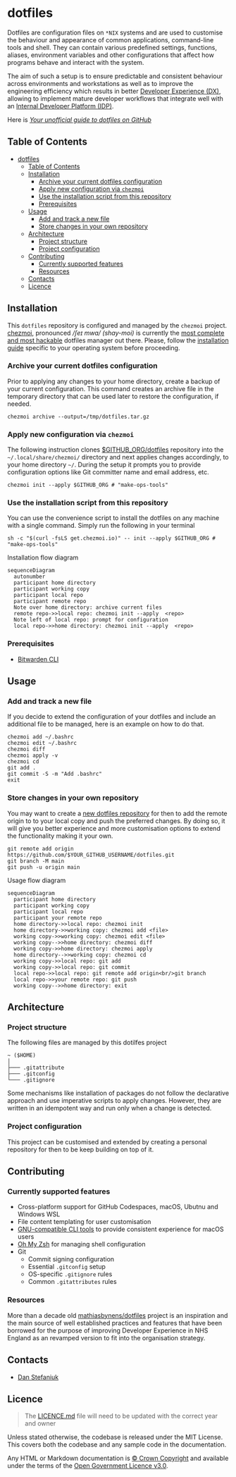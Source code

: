 # dotfiles

Dotfiles are configuration files on `*NIX` systems and are used to customise the behaviour and appearance of common applications, command-line tools and shell. They can contain various predefined settings, functions, aliases, environment variables and other configurations that affect how programs behave and interact with the system.

The aim of such a setup is to ensure predictable and consistent behaviour across environments and workstations as well as to improve the engineering efficiency which results in better [Developer Experience (DX)](https://www.thoughtworks.com/en-gb/insights/blog/why-you-should-invest-good-developer-experience-today), allowing to implement mature developer workflows that integrate well with an [Internal Developer Platform (IDP)](https://www.thoughtworks.com/en-gb/insights/blog/devops/better-developer-platforms-key-better-digital-products).

Here is _[Your unofficial guide to dotfiles on GitHub](https://dotfiles.github.io/)_

## Table of Contents

- [dotfiles](#dotfiles)
  - [Table of Contents](#table-of-contents)
  - [Installation](#installation)
    - [Archive your current dotfiles configuration](#archive-your-current-dotfiles-configuration)
    - [Apply new configuration via `chezmoi`](#apply-new-configuration-via-chezmoi)
    - [Use the installation script from this repository](#use-the-installation-script-from-this-repository)
    - [Prerequisites](#prerequisites)
  - [Usage](#usage)
    - [Add and track a new file](#add-and-track-a-new-file)
    - [Store changes in your own repository](#store-changes-in-your-own-repository)
  - [Architecture](#architecture)
    - [Project structure](#project-structure)
    - [Project configuration](#project-configuration)
  - [Contributing](#contributing)
    - [Currently supported features](#currently-supported-features)
    - [Resources](#resources)
  - [Contacts](#contacts)
  - [Licence](#licence)

## Installation

This `dotfiles` repository is configured and managed by the `chezmoi` project. [chezmoi](https://www.chezmoi.io/), pronounced _/ʃeɪ mwa/ (shay-moi)_ is currently the [most complete and most hackable](https://www.chezmoi.io/comparison-table/) dotfiles manager out there. Please, follow the [installation guide](https://www.chezmoi.io/install/#one-line-package-install) specific to your operating system before proceeding.

### Archive your current dotfiles configuration

Prior to applying any changes to your home directory, create a backup of your current configuration. This command creates an archive file in the temporary directory that can be used later to restore the configuration, if needed.

```shell
chezmoi archive --output=/tmp/dotfiles.tar.gz
```

### Apply new configuration via `chezmoi`

The following instruction clones [\$GITHUB_ORG/dotfiles](https://github.com/make-ops-tools/dotfiles) repository into the `~/.local/share/chezmoi/` directory and next applies changes accordingly, to your home directory `~/`. During the setup it prompts you to provide configuration options like Git committer name and email address, etc.

```shell
chezmoi init --apply $GITHUB_ORG # "make-ops-tools"
```

### Use the installation script from this repository

You can use the convenience script to install the dotfiles on any machine with a single command. Simply run the following in your terminal

```shell
sh -c "$(curl -fsLS get.chezmoi.io)" -- init --apply $GITHUB_ORG # "make-ops-tools"
```

Installation flow diagram

```mermaid
sequenceDiagram
  autonumber
  participant home directory
  participant working copy
  participant local repo
  participant remote repo
  Note over home directory: archive current files
  remote repo->>local repo: chezmoi init --apply  <repo>
  Note left of local repo: prompt for configuration
  local repo->>home directory: chezmoi init --apply  <repo>
```

### Prerequisites

- [Bitwarden CLI](https://bitwarden.com/help/cli/)

## Usage

### Add and track a new file

If you decide to extend the configuration of your dotfiles and include an additional file to be managed, here is an example on how to do that.

```shell
chezmoi add ~/.bashrc
chezmoi edit ~/.bashrc
chezmoi diff
chezmoi apply -v
chezmoi cd
git add .
git commit -S -m "Add .bashrc"
exit
```

### Store changes in your own repository

You may want to create a [new dotfiles repository](https://github.com/new) for then to add the remote origin to to your local copy and push the preferred changes. By doing so, it will give you better experience and more customisation options to extend the functionality making it your own.

```shell
git remote add origin https://github.com/$YOUR_GITHUB_USERNAME/dotfiles.git
git branch -M main
git push -u origin main
```

Usage flow diagram

```mermaid
sequenceDiagram
  participant home directory
  participant working copy
  participant local repo
  participant your remote repo
  home directory->>local repo: chezmoi init
  home directory->>working copy: chezmoi add <file>
  working copy->>working copy: chezmoi edit <file>
  working copy-->>home directory: chezmoi diff
  working copy->>home directory: chezmoi apply
  home directory-->>working copy: chezmoi cd
  working copy->>local repo: git add
  working copy->>local repo: git commit
  local repo->>local repo: git remote add origin<br/>git branch
  local repo->>your remote repo: git push
  working copy-->>home directory: exit
```

## Architecture

### Project structure

The following files are managed by this dotilfes project

```shell
~ ($HOME)
│
├─── .gitattribute
├─── .gitconfig
└─── .gitignore
```

Some mechanisms like installation of packages do not follow the declarative approach and use imperative scripts to apply changes. However, they are written in an idempotent way and run only when a change is detected.

### Project configuration

This project can be customised and extended by creating a personal repository for then to be keep building on top of it.

## Contributing

### Currently supported features

- Cross-platform support for GitHub Codespaces, macOS, Ubutnu and Windows WSL
- File content templating for user customisation
- [GNU-compatible CLI tools](https://en.wikipedia.org/wiki/List_of_GNU_packages) to provide consistent experience for macOS users
- [Oh My Zsh](https://ohmyz.sh/) for managing shell configuration
- Git
  - Commit signing configuration
  - Essential `.gitconfig` setup
  - OS-specific `.gitignore` rules
  - Common `.gitattributes` rules

### Resources

More than a decade old [mathiasbynens/dotfiles](https://github.com/mathiasbynens/dotfiles) project is an inspiration and the main source of well established practices and features that have been borrowed for the purpose of improving Developer Experience in NHS England as an revamped version to fit into the organisation strategy.

## Contacts

- [Dan Stefaniuk](https://github.com/stefaniuk)

## Licence

> The [LICENCE.md](./LICENCE.md) file will need to be updated with the correct year and owner

Unless stated otherwise, the codebase is released under the MIT License. This covers both the codebase and any sample code in the documentation.

Any HTML or Markdown documentation is [© Crown Copyright](https://www.nationalarchives.gov.uk/information-management/re-using-public-sector-information/uk-government-licensing-framework/crown-copyright/) and available under the terms of the [Open Government Licence v3.0](https://www.nationalarchives.gov.uk/doc/open-government-licence/version/3/).
